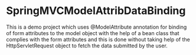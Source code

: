 # SpringMVCModelAttribDataBinding
This is a demo project which uses @ModelAttribute annotation for binding of form attributes to the model object with the help of a bean
class that complies with the form attributes and this is done without taking help of the HttpServletRequest object to fetch the data 
submitted by the user. 

